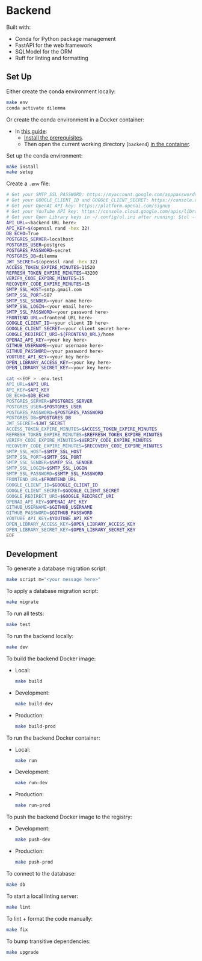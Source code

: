 # Backend

Built with:

- Conda for Python package management
- FastAPI for the web framework
- SQLModel for the ORM
- Ruff for linting and formatting

## Set Up

Either create the conda environment locally:

```bash
make env
conda activate dilemma
```

Or create the conda environment in a Docker container:

- In [this guide](https://code.visualstudio.com/docs/devcontainers/containers#_getting-started):
  - [Install the prerequisites](https://code.visualstudio.com/docs/devcontainers/containers#_getting-started).
  - Then open the current working directory (`backend`) [in the container](https://code.visualstudio.com/docs/devcontainers/containers#_quick-start-open-an-existing-folder-in-a-container).

Set up the conda environment:

```bash
make install
make setup
```

Create a `.env` file:

```bash
# Get your SMTP_SSL_PASSWORD: https://myaccount.google.com/apppasswords
# Get your GOOGLE_CLIENT_ID and GOOGLE_CLIENT_SECRET: https://console.cloud.google.com/apis/credentials
# Get your OpenAI API key: https://platform.openai.com/signup
# Get your YouTube API key: https://console.cloud.google.com/apis/library/youtube.googleapis.com
# Get your Open Library keys in ~/.config/ol.ini after running: $(ol --configure --email <your email here>)
API_URL=<backend URL here>
API_KEY=$(openssl rand -hex 32)
DB_ECHO=True
POSTGRES_SERVER=localhost
POSTGRES_USER=postgres
POSTGRES_PASSWORD=secret
POSTGRES_DB=dilemma
JWT_SECRET=$(openssl rand -hex 32)
ACCESS_TOKEN_EXPIRE_MINUTES=11520
REFRESH_TOKEN_EXPIRE_MINUTES=43200
VERIFY_CODE_EXPIRE_MINUTES=15
RECOVERY_CODE_EXPIRE_MINUTES=15
SMTP_SSL_HOST=smtp.gmail.com
SMTP_SSL_PORT=587
SMTP_SSL_SENDER=<your name here>
SMTP_SSL_LOGIN=<your email here>
SMTP_SSL_PASSWORD=<your password here>
FRONTEND_URL=<frontend URL here>
GOOGLE_CLIENT_ID=<your client ID here>
GOOGLE_CLIENT_SECRET=<your client secret here>
GOOGLE_REDIRECT_URI=${FRONTEND_URL}/home
OPENAI_API_KEY=<your key here>
GITHUB_USERNAME=<your username here>
GITHUB_PASSWORD=<your password here>
YOUTUBE_API_KEY=<your key here>
OPEN_LIBRARY_ACCESS_KEY=<your key here>
OPEN_LIBRARY_SECRET_KEY=<your key here>

cat <<EOF > .env.test
API_URL=$API_URL
API_KEY=$API_KEY
DB_ECHO=$DB_ECHO
POSTGRES_SERVER=$POSTGRES_SERVER
POSTGRES_USER=$POSTGRES_USER
POSTGRES_PASSWORD=$POSTGRES_PASSWORD
POSTGRES_DB=$POSTGRES_DB
JWT_SECRET=$JWT_SECRET
ACCESS_TOKEN_EXPIRE_MINUTES=$ACCESS_TOKEN_EXPIRE_MINUTES
REFRESH_TOKEN_EXPIRE_MINUTES=$REFRESH_TOKEN_EXPIRE_MINUTES
VERIFY_CODE_EXPIRE_MINUTES=$VERIFY_CODE_EXPIRE_MINUTES
RECOVERY_CODE_EXPIRE_MINUTES=$RECOVERY_CODE_EXPIRE_MINUTES
SMTP_SSL_HOST=$SMTP_SSL_HOST
SMTP_SSL_PORT=$SMTP_SSL_PORT
SMTP_SSL_SENDER=$SMTP_SSL_SENDER
SMTP_SSL_LOGIN=$SMTP_SSL_LOGIN
SMTP_SSL_PASSWORD=$SMTP_SSL_PASSWORD
FRONTEND_URL=$FRONTEND_URL
GOOGLE_CLIENT_ID=$GOOGLE_CLIENT_ID
GOOGLE_CLIENT_SECRET=$GOOGLE_CLIENT_SECRET
GOOGLE_REDIRECT_URI=$GOOGLE_REDIRECT_URI
OPENAI_API_KEY=$OPENAI_API_KEY
GITHUB_USERNAME=$GITHUB_USERNAME
GITHUB_PASSWORD=$GITHUB_PASSWORD
YOUTUBE_API_KEY=$YOUTUBE_API_KEY
OPEN_LIBRARY_ACCESS_KEY=$OPEN_LIBRARY_ACCESS_KEY
OPEN_LIBRARY_SECRET_KEY=$OPEN_LIBRARY_SECRET_KEY
EOF
```

## Development

To generate a database migration script:

```bash
make script m="<your message here>"
```

To apply a database migration script:

```bash
make migrate
```

To run all tests:

```bash
make test
```

To run the backend locally:

```bash
make dev
```

To build the backend Docker image:

- Local:

  ```bash
  make build
  ```

- Development:

  ```bash
  make build-dev
  ```

- Production:

  ```bash
  make build-prod
  ```

To run the backend Docker container:

- Local:

  ```bash
  make run
  ```

- Development:

  ```bash
  make run-dev
  ```

- Production:

  ```bash
  make run-prod
  ```

To push the backend Docker image to the registry:

- Development:

  ```bash
  make push-dev
  ```

- Production:

  ```bash
  make push-prod
  ```

To connect to the database:

```bash
make db
```

To start a local linting server:

```bash
make lint
```

To lint + format the code manually:

```bash
make fix
```

To bump transitive dependencies:

```bash
make upgrade
```
